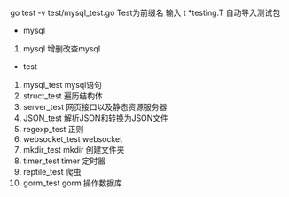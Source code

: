 # 
 go test -v test/mysql_test.go
 Test为前缀名
 输入 t *testing.T 自动导入测试包

- mysql
 1. mysql 增删改查mysql
- test 
 1. mysql_test              mysql语句
 2. struct_test             遍历结构体
 3. server_test             网页接口以及静态资源服务器
 4. JSON_test               解析JSON和转换为JSON文件
 5. regexp_test             正则
 6. websocket_test          websocket 
 7. mkdir_test              mkdir 创建文件夹
 8. timer_test              timer 定时器
 8. reptile_test            爬虫
 9. gorm_test               gorm 操作数据库